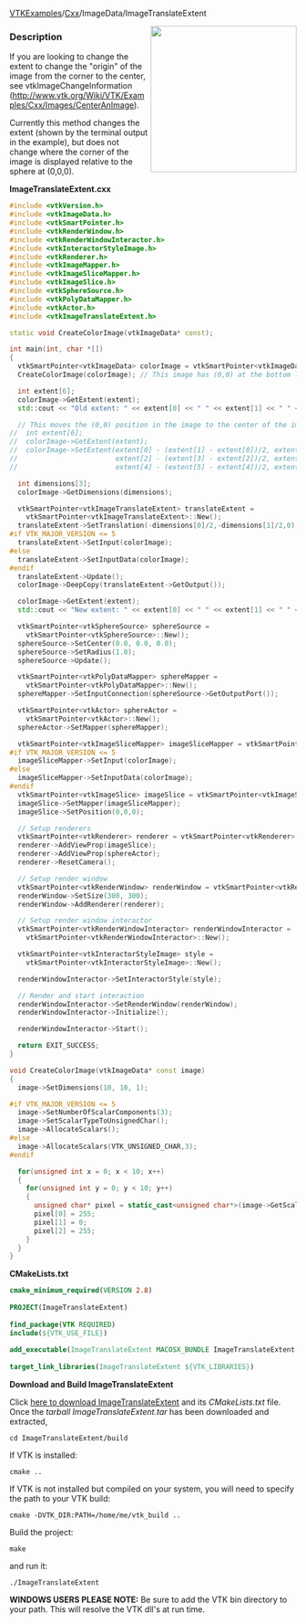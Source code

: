[VTKExamples](/home/)/[Cxx](/Cxx)/ImageData/ImageTranslateExtent

<img align="right" src="https://github.com/lorensen/VTKExamples/blob/gh-pages/Testing/Baseline/ImageData/TestImageTranslateExtent.png?raw=true" width="256" />

### Description
If you are looking to change the extent to change the "origin" of the image from the corner to the center, see vtkImageChangeInformation (http://www.vtk.org/Wiki/VTK/Examples/Cxx/Images/CenterAnImage).

Currently this method changes the extent (shown by the terminal output in the example), but does not change where the corner of the image is displayed relative to the sphere at (0,0,0).

**ImageTranslateExtent.cxx**
```c++
#include <vtkVersion.h>
#include <vtkImageData.h>
#include <vtkSmartPointer.h>
#include <vtkRenderWindow.h>
#include <vtkRenderWindowInteractor.h>
#include <vtkInteractorStyleImage.h>
#include <vtkRenderer.h>
#include <vtkImageMapper.h>
#include <vtkImageSliceMapper.h>
#include <vtkImageSlice.h>
#include <vtkSphereSource.h>
#include <vtkPolyDataMapper.h>
#include <vtkActor.h>
#include <vtkImageTranslateExtent.h>

static void CreateColorImage(vtkImageData* const);

int main(int, char *[])
{
  vtkSmartPointer<vtkImageData> colorImage = vtkSmartPointer<vtkImageData>::New();
  CreateColorImage(colorImage); // This image has (0,0) at the bottom left corner

  int extent[6];
  colorImage->GetExtent(extent);
  std::cout << "Old extent: " << extent[0] << " " << extent[1] << " " << extent[2] << " " << extent[3] << " " << extent[4] << " " << extent[5] << std::endl;

  // This moves the (0,0) position in the image to the center of the image
//  int extent[6];
//  colorImage->GetExtent(extent);
//  colorImage->SetExtent(extent[0] - (extent[1] - extent[0])/2, extent[0] + (extent[1] - extent[0])/2,
//                        extent[2] - (extent[3] - extent[2])/2, extent[2] + (extent[3] - extent[2])/2,
//                        extent[4] - (extent[5] - extent[4])/2, extent[4] + (extent[5] - extent[4])/2);

  int dimensions[3];
  colorImage->GetDimensions(dimensions);

  vtkSmartPointer<vtkImageTranslateExtent> translateExtent =
    vtkSmartPointer<vtkImageTranslateExtent>::New();
  translateExtent->SetTranslation(-dimensions[0]/2,-dimensions[1]/2,0);
#if VTK_MAJOR_VERSION <= 5
  translateExtent->SetInput(colorImage);
#else
  translateExtent->SetInputData(colorImage);
#endif
  translateExtent->Update();
  colorImage->DeepCopy(translateExtent->GetOutput());

  colorImage->GetExtent(extent);
  std::cout << "New extent: " << extent[0] << " " << extent[1] << " " << extent[2] << " " << extent[3] << " " << extent[4] << " " << extent[5] << std::endl;

  vtkSmartPointer<vtkSphereSource> sphereSource =
    vtkSmartPointer<vtkSphereSource>::New();
  sphereSource->SetCenter(0.0, 0.0, 0.0);
  sphereSource->SetRadius(1.0);
  sphereSource->Update();

  vtkSmartPointer<vtkPolyDataMapper> sphereMapper =
    vtkSmartPointer<vtkPolyDataMapper>::New();
  sphereMapper->SetInputConnection(sphereSource->GetOutputPort());

  vtkSmartPointer<vtkActor> sphereActor =
    vtkSmartPointer<vtkActor>::New();
  sphereActor->SetMapper(sphereMapper);

  vtkSmartPointer<vtkImageSliceMapper> imageSliceMapper = vtkSmartPointer<vtkImageSliceMapper>::New();
#if VTK_MAJOR_VERSION <= 5
  imageSliceMapper->SetInput(colorImage);
#else
  imageSliceMapper->SetInputData(colorImage);
#endif
  vtkSmartPointer<vtkImageSlice> imageSlice = vtkSmartPointer<vtkImageSlice>::New();
  imageSlice->SetMapper(imageSliceMapper);
  imageSlice->SetPosition(0,0,0);

  // Setup renderers
  vtkSmartPointer<vtkRenderer> renderer = vtkSmartPointer<vtkRenderer>::New();
  renderer->AddViewProp(imageSlice);
  renderer->AddViewProp(sphereActor);
  renderer->ResetCamera();

  // Setup render window
  vtkSmartPointer<vtkRenderWindow> renderWindow = vtkSmartPointer<vtkRenderWindow>::New();
  renderWindow->SetSize(300, 300);
  renderWindow->AddRenderer(renderer);

  // Setup render window interactor
  vtkSmartPointer<vtkRenderWindowInteractor> renderWindowInteractor =
    vtkSmartPointer<vtkRenderWindowInteractor>::New();

  vtkSmartPointer<vtkInteractorStyleImage> style =
    vtkSmartPointer<vtkInteractorStyleImage>::New();

  renderWindowInteractor->SetInteractorStyle(style);

  // Render and start interaction
  renderWindowInteractor->SetRenderWindow(renderWindow);
  renderWindowInteractor->Initialize();

  renderWindowInteractor->Start();

  return EXIT_SUCCESS;
}

void CreateColorImage(vtkImageData* const image)
{
  image->SetDimensions(10, 10, 1);

#if VTK_MAJOR_VERSION <= 5
  image->SetNumberOfScalarComponents(3);
  image->SetScalarTypeToUnsignedChar();
  image->AllocateScalars();
#else
  image->AllocateScalars(VTK_UNSIGNED_CHAR,3);
#endif

  for(unsigned int x = 0; x < 10; x++)
  {
    for(unsigned int y = 0; y < 10; y++)
    {
      unsigned char* pixel = static_cast<unsigned char*>(image->GetScalarPointer(x,y,0));
      pixel[0] = 255;
      pixel[1] = 0;
      pixel[2] = 255;
    }
  }
}
```
**CMakeLists.txt**
```cmake
cmake_minimum_required(VERSION 2.8)
 
PROJECT(ImageTranslateExtent)
 
find_package(VTK REQUIRED)
include(${VTK_USE_FILE})
 
add_executable(ImageTranslateExtent MACOSX_BUNDLE ImageTranslateExtent.cxx)
 
target_link_libraries(ImageTranslateExtent ${VTK_LIBRARIES})
```

**Download and Build ImageTranslateExtent**

Click [here to download ImageTranslateExtent](https://github.com/lorensen/VTKWikiExamplesTarballs/raw/master/ImageTranslateExtent.tar) and its *CMakeLists.txt* file.
Once the *tarball ImageTranslateExtent.tar* has been downloaded and extracted,
```
cd ImageTranslateExtent/build 
```
If VTK is installed:
```
cmake ..
```
If VTK is not installed but compiled on your system, you will need to specify the path to your VTK build:
```
cmake -DVTK_DIR:PATH=/home/me/vtk_build ..
```
Build the project:
```
make
```
and run it:
```
./ImageTranslateExtent
```
**WINDOWS USERS PLEASE NOTE:** Be sure to add the VTK bin directory to your path. This will resolve the VTK dll's at run time.

